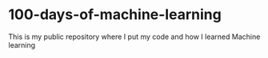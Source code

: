 # 100-days-of-machine-learning
This is my public repository where I put my code and how I learned Machine learning
